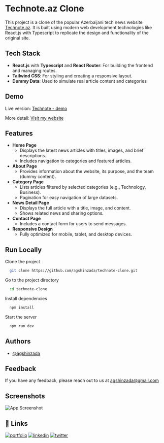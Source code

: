 # Technote.az Clone

This project is a clone of the popular Azerbaijani tech news website [Technote.az](https://technote.az). It is built using modern web development technologies like React.js with Typescript to replicate the design and functionality of the original site.

## Tech Stack

- **React.js** with **Typescript** and **React Router**: For building the frontend and managing routes.
- **Tailwind CSS**: For styling and creating a responsive layout.
- **Dummy Data**: Used to simulate real article content and categories

## Demo

Live version: [Technote - demo](https://technote-clone-chi.vercel.app/)

More detail: [Visit my website](https://agshin.dev/projects/technote)

## Features

- **Home Page**
  - Displays the latest news articles with titles, images, and brief descriptions.
  - Includes navigation to categories and featured articles.
- **About Page**
  - Provides information about the website, its purpose, and the team (dummy content).
- **Category Page**
  - Lists articles filtered by selected categories (e.g., Technology, Business).
  - Pagination for easy navigation of large datasets.
- **News Detail Page**
  - Displays the full article with a title, image, and content.
  - Shows related news and sharing options.
- **Contact Page**
  - Includes a contact form for users to send messages.
- **Responsive Design**
  - Fully optimized for mobile, tablet, and desktop devices.

## Run Locally

Clone the project

```bash
  git clone https://github.com/agshinzada/technote-clone.git
```

Go to the project directory

```bash
  cd technote-clone
```

Install dependencies

```bash
  npm install
```

Start the server

```bash
  npm run dev
```

## Authors

- [@agshinzada](https://www.github.com/agshinzada)

## Feedback

If you have any feedback, please reach out to us at agshinzada@gmail.com

## Screenshots

![App Screenshot](https://agshin.dev/images/technote-cover.webp)

## 🔗 Links

[![portfolio](https://img.shields.io/badge/my_portfolio-000?style=for-the-badge&logo=ko-fi&logoColor=white)](https://agshin.dev/)
[![linkedin](https://img.shields.io/badge/linkedin-0A66C2?style=for-the-badge&logo=linkedin&logoColor=white)](https://linkedin.com/in/agshinzada/)
[![twitter](https://img.shields.io/badge/Instagram-E4405F?style=for-the-badge&logo=instagram&logoColor=white)](https://instagram.com/agshin.dev)
